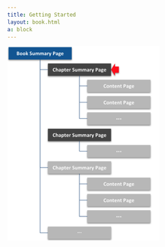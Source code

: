 ```yaml
---
title: Getting Started
layout: book.html
a: block
---
```


<img src="chapter-summary-page.png" width="350">